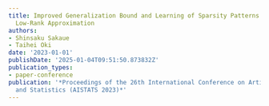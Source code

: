 ```yaml
---
title: Improved Generalization Bound and Learning of Sparsity Patterns for Data-Driven
  Low-Rank Approximation
authors:
- Shinsaku Sakaue
- Taihei Oki
date: '2023-01-01'
publishDate: '2025-01-04T09:51:50.873832Z'
publication_types:
- paper-conference
publication: '*Proceedings of the 26th International Conference on Artificial Intelligence
  and Statistics (AISTATS 2023)*'
---
```

